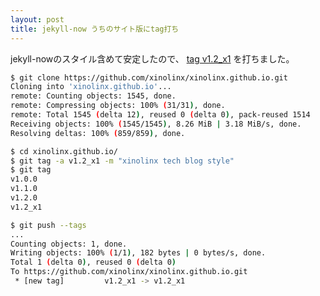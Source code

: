 ```yaml
---
layout: post
title: jekyll-now うちのサイト版にtag打ち
---
```


jekyll-nowのスタイル含めて安定したので、 [tag v1.2_x1](https://github.com/xinolinx/xinolinx.github.io/commit/d95427abe079f29ca1fa49b3ccd8cb5a7a723bc4) を打ちました。

```bash
$ git clone https://github.com/xinolinx/xinolinx.github.io.git
Cloning into 'xinolinx.github.io'...
remote: Counting objects: 1545, done.
remote: Compressing objects: 100% (31/31), done.
remote: Total 1545 (delta 12), reused 0 (delta 0), pack-reused 1514
Receiving objects: 100% (1545/1545), 8.26 MiB | 3.18 MiB/s, done.
Resolving deltas: 100% (859/859), done.

$ cd xinolinx.github.io/
$ git tag -a v1.2_x1 -m "xinolinx tech blog style"
$ git tag
v1.0.0
v1.1.0
v1.2.0
v1.2_x1

$ git push --tags
...
Counting objects: 1, done.
Writing objects: 100% (1/1), 182 bytes | 0 bytes/s, done.
Total 1 (delta 0), reused 0 (delta 0)
To https://github.com/xinolinx/xinolinx.github.io.git
 * [new tag]         v1.2_x1 -> v1.2_x1
```


